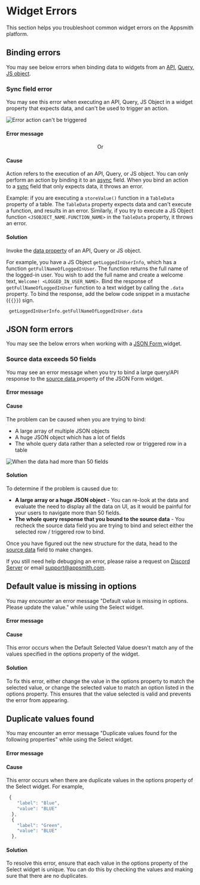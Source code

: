 # Widget Errors

This section helps you troubleshoot common widget errors on the Appsmith platform.

## Binding errors
You may see below errors when binding data to widgets from an [API](/core-concepts/connecting-to-data-sources/authentication/), [Query](/core-concepts/data-access-and-binding/querying-a-database/), [JS object](/core-concepts/writing-code/javascript-editor-beta/).

### Sync field error

You may see this error when executing an API, Query, JS Object in a widget property that expects data, and can't be used to trigger an action. 

![Error action can't be triggered](/img/Troubleshooting-Widget-errors-action-cannot-be-triggered.png)

#### Error message

<Message
messageContainerClassName="error" 
messageContent="Found a reference to {{action}} during evaluation. Sync fields cannot execute async framework actions. Please remove any direct/indirect references to {{action}} and try again."></Message>

<p align="center">Or </p>


<Message
messageContainerClassName="error" 
messageContent="Found a Promise() during evaluation. Sync fields cannot execute asynchronous code."></Message>


#### Cause
Action refers to the execution of an API, Query, or JS object. You can only perform an action by binding it to an [async](/core-concepts/writing-code/workflows#async-fields) field. When you bind an action to a [sync](/core-concepts/writing-code/workflows#sync-fields) field that only expects data, it throws an error.

Example: if you are executing a `storeValue()` function in a `TableData` property of a table. The `TableData` property expects data and can't execute a function, and results in an error. Similarly, if you try to execute a JS Object function `<JSOBJECT_NAME.FUNCTION_NAME>` in the `TableData` property, it throws an error.


#### Solution
Invoke the [data property](/core-concepts/writing-code/workflows#use-an-async-function-response-in-a-sync-field) of an API, Query or JS object.

For example, you have a JS Object `getLoggedInUserInfo`, which has a function ```getFullNameOfLoggedInUser```. The function returns the full name of the logged-in user. You wish to add the full name and create a welcome text, `Welcome! <LOGGED_IN_USER_NAME>`. Bind the response of ```getFullNameOfLoggedInUser``` function to a text widget by calling the `.data` property. To bind the response, add the below code snippet in a mustache (`{{}}`) sign.

```
 getLoggedInUserInfo.getFullNameOfLoggedInUser.data
```

## JSON form errors

You may see the below errors when working with a [JSON Form ](../../reference/widgets/json-form)widget.

### Source data exceeds 50 fields

You may see an error message when you try to bind a large query/API response to the [source data ](../../reference/widgets/json-form#source-data)property of the JSON Form widget.

#### Error message

<Message
messageContainerClassName="error" 
messageContent="Source data exceeds 50 fields. Please update the source data."></Message>

#### Cause

The problem can be caused when you are trying to bind:

* A large array of multiple JSON objects
* A huge JSON object which has a lot of fields
* The whole query data rather than a selected row or triggered row in a table

![When the data had more than 50 fields](</img/Troubleshooting__Widget_Errors__JSON_Form_Errors__Source_Exceeds_50_Fields.png>)


#### Solution

To determine if the problem is caused due to:

* **A large array or a huge JSON object** - You can re-look at the data and evaluate the need to display all the data on UI, as it would be painful for your users to navigate more than 50 fields.
* **The whole query response that you bound to the source data** - You recheck the source data field you are trying to bind and select either the selected row / triggered row to bind.

Once you have figured out the new structure for the data, head to the [source data](../../reference/widgets/json-form#source-data) field to make changes.

If you still need help debugging an error, please raise a request on [Discord Server](https://discord.com/invite/rBTTVJp) or email support@appsmith.com.

## Default value is missing in options 

You may encounter an error message "Default value is missing in options. Please update the value." while using the Select widget.

#### Error message

<Message
messageContainerClassName="error" 
messageContent="Default value is missing in options. Please update the value."></Message>

#### Cause

This error occurs when the Default Selected Value doesn't match any of the values specified in the options property of the widget.

#### Solution

To fix this error, either change the value in the options property to match the selected value, or change the selected value to match an option listed in the options property. This ensures that the value selected is valid and prevents the error from appearing.


## Duplicate values found

You may encounter an error message "Duplicate values found for the following properties" while using the Select widget.

#### Error message

<Message
messageContainerClassName="error" 
messageContent="Duplicate values found for the following properties, in the array entries, that must be unique -- value."></Message>

#### Cause

This error occurs when there are duplicate values in the options property of the Select widget. For example,
```js
 {
    "label": "Blue",
    "value": "BLUE"
  },
  {
    "label": "Green",
    "value": "BLUE"
  },
```

#### Solution

To resolve this error, ensure that each value in the options property of the Select widget is unique. You can do this by checking the values and making sure that there are no duplicates. 